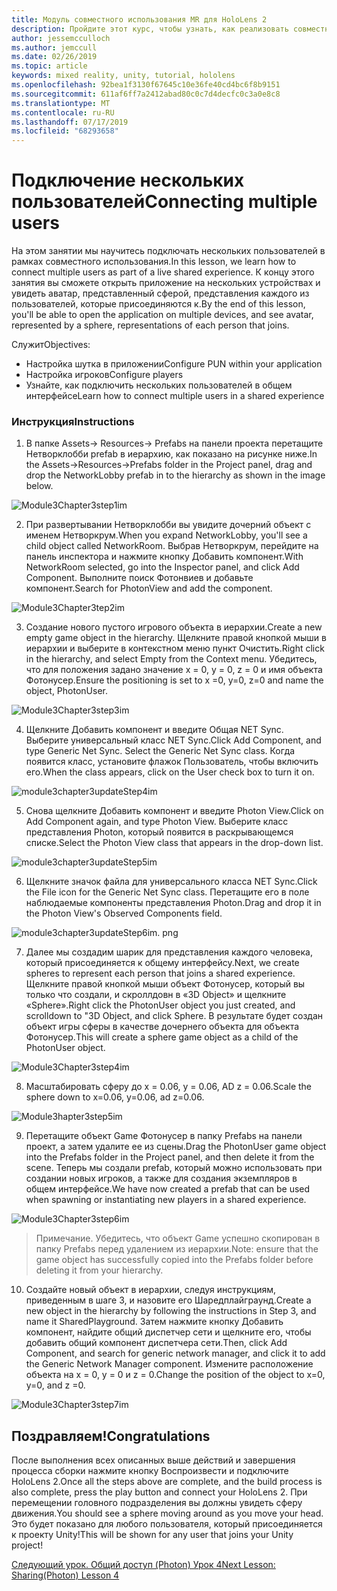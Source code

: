 ```yaml
---
title: Модуль совместного использования MR для HoloLens 2
description: Пройдите этот курс, чтобы узнать, как реализовать совместное использование нескольких пользователей в приложении HoloLens 2.
author: jessemcculloch
ms.author: jemccull
ms.date: 02/26/2019
ms.topic: article
keywords: mixed reality, unity, tutorial, hololens
ms.openlocfilehash: 92bea1f3130f67645c10e36fe40cd4bc6f8b9151
ms.sourcegitcommit: 611af6ff7a2412abad80c0c7d4decfc0c3a0e8c8
ms.translationtype: MT
ms.contentlocale: ru-RU
ms.lasthandoff: 07/17/2019
ms.locfileid: "68293658"
---
```

# <a name="connecting-multiple-users"></a><span data-ttu-id="26315-104">Подключение нескольких пользователей</span><span class="sxs-lookup"><span data-stu-id="26315-104">Connecting multiple users</span></span>

<span data-ttu-id="26315-105">На этом занятии мы научитесь подключать нескольких пользователей в рамках совместного использования.</span><span class="sxs-lookup"><span data-stu-id="26315-105">In this lesson, we learn how to connect multiple users as part of a live shared experience.</span></span> <span data-ttu-id="26315-106">К концу этого занятия вы сможете открыть приложение на нескольких устройствах и увидеть аватар, представленный сферой, представления каждого из пользователей, которые присоединяются к.</span><span class="sxs-lookup"><span data-stu-id="26315-106">By the end of this lesson, you'll be able to open the application on multiple devices, and see avatar, represented by a sphere, representations of each person that joins.</span></span> 

<span data-ttu-id="26315-107">Служит</span><span class="sxs-lookup"><span data-stu-id="26315-107">Objectives:</span></span>

- <span data-ttu-id="26315-108">Настройка шутка в приложении</span><span class="sxs-lookup"><span data-stu-id="26315-108">Configure PUN within your application</span></span>
- <span data-ttu-id="26315-109">Настройка игроков</span><span class="sxs-lookup"><span data-stu-id="26315-109">Configure players</span></span>
- <span data-ttu-id="26315-110">Узнайте, как подключить нескольких пользователей в общем интерфейсе</span><span class="sxs-lookup"><span data-stu-id="26315-110">Learn how to connect multiple users in a shared experience</span></span>

### <a name="instructions"></a><span data-ttu-id="26315-111">Инструкция</span><span class="sxs-lookup"><span data-stu-id="26315-111">Instructions</span></span>

1. <span data-ttu-id="26315-112">В папке Assets-> Resources-> Prefabs на панели проекта перетащите Нетворклобби prefab в иерархию, как показано на рисунке ниже.</span><span class="sxs-lookup"><span data-stu-id="26315-112">In the Assets->Resources->Prefabs folder in the Project panel, drag and drop the NetworkLobby prefab in to the hierarchy as shown in the image below.</span></span>

![Module3Chapter3step1im](images/module3chapter3step1im.PNG)

2. <span data-ttu-id="26315-114">При развертывании Нетворклобби вы увидите дочерний объект с именем Нетворкрум.</span><span class="sxs-lookup"><span data-stu-id="26315-114">When you expand NetworkLobby, you'll see a child object called NetworkRoom.</span></span> <span data-ttu-id="26315-115">Выбрав Нетворкрум, перейдите на панель инспектора и нажмите кнопку Добавить компонент.</span><span class="sxs-lookup"><span data-stu-id="26315-115">With NetworkRoom selected, go into the Inspector panel, and click Add Component.</span></span> <span data-ttu-id="26315-116">Выполните поиск Фотонвиев и добавьте компонент.</span><span class="sxs-lookup"><span data-stu-id="26315-116">Search for PhotonView and add the component.</span></span>

![Module3Chapter3tep2im](images/module3chapter3step2im.PNG)

3. <span data-ttu-id="26315-118">Создание нового пустого игрового объекта в иерархии.</span><span class="sxs-lookup"><span data-stu-id="26315-118">Create a new empty game object in the hierarchy.</span></span> <span data-ttu-id="26315-119">Щелкните правой кнопкой мыши в иерархии и выберите в контекстном меню пункт Очистить.</span><span class="sxs-lookup"><span data-stu-id="26315-119">Right click in the hierarchy, and select Empty from the Context menu.</span></span> <span data-ttu-id="26315-120">Убедитесь, что для положения задано значение x = 0, y = 0, z = 0 и имя объекта Фотонусер.</span><span class="sxs-lookup"><span data-stu-id="26315-120">Ensure the positioning is set to x =0, y=0, z=0 and name the object, PhotonUser.</span></span>

![Module3Chapter3step3im](images/module3chapter3step3im.PNG)

4. <span data-ttu-id="26315-122">Щелкните Добавить компонент и введите Общая NET Sync. Выберите универсальный класс NET Sync.</span><span class="sxs-lookup"><span data-stu-id="26315-122">Click Add Component, and type Generic Net Sync. Select the Generic Net Sync class.</span></span> <span data-ttu-id="26315-123">Когда появится класс, установите флажок Пользователь, чтобы включить его.</span><span class="sxs-lookup"><span data-stu-id="26315-123">When the class appears, click on the User check box to turn it on.</span></span> 

![module3chapter3updateStep4im](images/module3chapter3updateStep4im.png)

5. <span data-ttu-id="26315-125">Снова щелкните Добавить компонент и введите Photon View.</span><span class="sxs-lookup"><span data-stu-id="26315-125">Click on Add Component again, and type Photon View.</span></span> <span data-ttu-id="26315-126">Выберите класс представления Photon, который появится в раскрывающемся списке.</span><span class="sxs-lookup"><span data-stu-id="26315-126">Select the Photon View class that appears in the drop-down list.</span></span>

![module3chapter3updateStep5im](images/module3chapter3updateStep5im.png)

6. <span data-ttu-id="26315-128">Щелкните значок файла для универсального класса NET Sync.</span><span class="sxs-lookup"><span data-stu-id="26315-128">Click the File icon for the Generic Net Sync class.</span></span> <span data-ttu-id="26315-129">Перетащите его в поле наблюдаемые компоненты представления Photon.</span><span class="sxs-lookup"><span data-stu-id="26315-129">Drag and drop it in the Photon View's Observed Components field.</span></span> 

![module3chapter3updateStep6im. png](images/module3chapter3updateStep6im.png) 

7. <span data-ttu-id="26315-131">Далее мы создадим шарик для представления каждого человека, который присоединяется к общему интерфейсу.</span><span class="sxs-lookup"><span data-stu-id="26315-131">Next, we create spheres to represent each person that joins a shared experience.</span></span> <span data-ttu-id="26315-132">Щелкните правой кнопкой мыши объект Фотонусер, который вы только что создали, и скроллдовн в «3D Object» и щелкните «Sphere».</span><span class="sxs-lookup"><span data-stu-id="26315-132">Right click the PhotonUser object you just created, and scrolldown to "3D Object, and click Sphere.</span></span> <span data-ttu-id="26315-133">В результате будет создан объект игры сферы в качестве дочернего объекта для объекта Фотонусер.</span><span class="sxs-lookup"><span data-stu-id="26315-133">This will create a sphere game object as a child of the PhotonUser object.</span></span>

![Module3Chapter3step4im](images/module3chapter3step4im.PNG)

8. <span data-ttu-id="26315-135">Масштабировать сферу до x = 0.06, y = 0.06, AD z = 0.06.</span><span class="sxs-lookup"><span data-stu-id="26315-135">Scale the sphere down to x=0.06, y=0.06, ad z=0.06.</span></span>

![Module3hapter3step5im](images/module3chapter3step5im.PNG)

9. <span data-ttu-id="26315-137">Перетащите объект Game Фотонусер в папку Prefabs на панели проект, а затем удалите ее из сцены.</span><span class="sxs-lookup"><span data-stu-id="26315-137">Drag the PhotonUser game object into the Prefabs folder in the Project panel, and then delete it from the scene.</span></span> <span data-ttu-id="26315-138">Теперь мы создали prefab, который можно использовать при создании новых игроков, а также для создания экземпляров в общем интерфейсе.</span><span class="sxs-lookup"><span data-stu-id="26315-138">We have now created a prefab that can be used when spawning or instantiating new players in a shared experience.</span></span>

![Module3Chapter3step6im](images/module3chapter3step6im.PNG)

> <span data-ttu-id="26315-140">Примечание. Убедитесь, что объект Game успешно скопирован в папку Prefabs перед удалением из иерархии.</span><span class="sxs-lookup"><span data-stu-id="26315-140">Note: ensure that the game object has successfully copied into the Prefabs folder before deleting it from your hierarchy.</span></span>

10. <span data-ttu-id="26315-141">Создайте новый объект в иерархии, следуя инструкциям, приведенным в шаге 3, и назовите его Шаредплайграунд.</span><span class="sxs-lookup"><span data-stu-id="26315-141">Create a new object in the hierarchy by following the instructions in Step 3, and name it SharedPlayground.</span></span> <span data-ttu-id="26315-142">Затем нажмите кнопку Добавить компонент, найдите общий диспетчер сети и щелкните его, чтобы добавить общий компонент диспетчера сети.</span><span class="sxs-lookup"><span data-stu-id="26315-142">Then, click Add Component, and search for generic network manager, and click it to add the Generic Network Manager component.</span></span> <span data-ttu-id="26315-143">Измените расположение объекта на x = 0, y = 0 и z = 0.</span><span class="sxs-lookup"><span data-stu-id="26315-143">Change the position of the object to x=0, y=0, and z =0.</span></span>

![Module3Chapter3step7im](images/module3chapter3step7im.PNG)


## <a name="congratulations"></a><span data-ttu-id="26315-145">Поздравляем!</span><span class="sxs-lookup"><span data-stu-id="26315-145">Congratulations</span></span>

<span data-ttu-id="26315-146">После выполнения всех описанных выше действий и завершения процесса сборки нажмите кнопку Воспроизвести и подключите HoloLens 2.</span><span class="sxs-lookup"><span data-stu-id="26315-146">Once all the steps above are complete, and the build process is also complete, press the play button and connect your HoloLens 2.</span></span> <span data-ttu-id="26315-147">При перемещении головного подразделения вы должны увидеть сферу движения.</span><span class="sxs-lookup"><span data-stu-id="26315-147">You should see a sphere moving around as you move your head.</span></span> <span data-ttu-id="26315-148">Это будет показано для любого пользователя, который присоединяется к проекту Unity!</span><span class="sxs-lookup"><span data-stu-id="26315-148">This will be shown for any user that joins your Unity project!</span></span>

<span data-ttu-id="26315-149">[Следующий урок. Общий доступ (Photon) Урок 4](mrlearning-sharing(photon)-ch4.md)</span><span class="sxs-lookup"><span data-stu-id="26315-149">[Next Lesson: Sharing(Photon) Lesson 4](mrlearning-sharing(photon)-ch4.md)</span></span>

